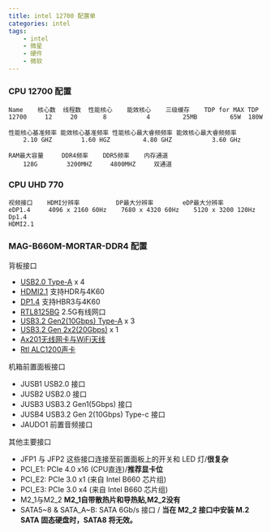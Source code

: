 ```yaml
---
title: intel 12700 配置单
categories: intel
tags:
    - intel
    - 微星
    - 硬件
    - 微软
---
```


### CPU 12700 配置

    Name    核心数  线程数  性能核心    能效核心    三级缓存    TDP for MAX TDP
    12700     12     20       8           4         25MB         65W  180W

    性能核心基准频率 能效核心基准频率 性能核心最大睿频频率 能效核心最大睿频频率
        2.10 GHZ        1.60 HGZ         4.80 GHZ           3.60 GHz

    RAM最大容量     DDR4频率    DDR5频率    内存通道
        128G        3200MHZ     4800MHZ     双通道

### CPU UHD 770

    视频接口    HDMI分辨率          DP最大分辨率        eDP最大分辨率
    eDP1.4     4096 x 2160 60Hz    7680 x 4320 60Hz    5120 x 3200 120Hz
    Dp1.4
    HDMI2.1

### MAG-B660M-MORTAR-DDR4 配置

背板接口

- [USB2.0 Type-A](https://baike.baidu.com/item/USB%202.0/677185) x 4
- [HDMI2.1](https://zhuanlan.zhihu.com/p/403160795) 支持HDR与4K60
- [DP1.4](https://zhuanlan.zhihu.com/p/421044085) 支持HBR3与4K60
- [RTL8125BG](https://www.realtek.com/en/products/communications-network-ics/item/rtl8125bg-s-cg) 2.5G有线网口
- [USB3.2 Gen2(10Gbps) Type-A](https://zhuanlan.zhihu.com/p/129675345) x 3
- [USB3.2 Gen 2x2(20Gbps)](ttps://zhuanlan.zhihu.com/p/129675345) x 1
- [Ax201无线网卡与WiFi天线](https://www.intel.cn/content/www/cn/zh/products/sku/130293/intel-wifi-6-ax201-gig/specifications.html?wapkw=ax201)
- [Rtl ALC1200声卡](https://www.igorslab.de/en/realtek-alc1200-demystifies-what-different-the-beginner-soundchip-is-really-different-from-the-larger-alc1220/)

机箱前置面板接口

- JUSB1 USB2.0 接口
- JUSB2 USB2.0 接口
- JUSB3 USB3.2 Gen1(5Gbps) 接口
- JUSB4 USB3.2 Gen 2(10Gbps) Type-c 接口
- JAUDO1 前置音频接口

其他主要接口

- JFP1 与 JFP2 这些接口连接至前置面板上的开关和 LED 灯/**很复杂**
- PCI_E1: PCIe 4.0 x16 (CPU直连)/**推荐显卡位**
- PCI_E2: PCIe 3.0 x1 (来自 Intel B660 芯片组)
- PCI_E3: PCIe 3.0 x4 (来自 Intel B660 芯片组)
- M2_1与M2_2 **M2_1自带散热片和导热贴,M2_2没有**
- SATA5~8 & SATA_A~B: SATA 6Gb/s 接口  / **当在 M2_2 接口中安装 M.2 SATA 固态硬盘时，SATA8 将无效。**
  